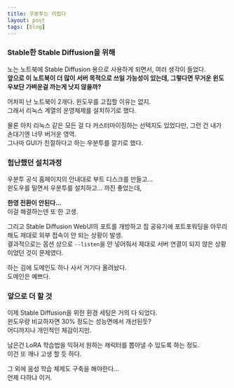 ```yaml
---
title: 우분투는 어렵다
layout: post
tags: [blog]
---
```

### Stable한 Stable Diffusion을 위해
노는 노트북에 Stable Diffusion 용으로 사용하게 되면서, 여러 생각이 들었다.  
**앞으로 이 노트북이 더 많이 서버 목적으로 쓰일 가능성이 있는데, 그렇다면 무거운 윈도우보단 가벼운걸 까는게 낫지 않을까?**

어차피 난 노트북이 2개다. 윈도우를 고집할 이유는 없지.  
그래서 리눅스 계열의 운영체제를 설치하기로 했다.  

물론 아치 리눅스 같은 모든 걸 다 커스터마이징하는 선택지도 있었다만, 그런 건 내가 손대기엔 너무 버거운 영역.  
그나마 GUI가 친절하다고 하는 우분투를 깔기로 했다.
### 험난했던 설치과정
우분투 공식 홈페이지의 안내대로 부트 디스크를 만들고...  
윈도우를 밀면서 우분투를 설치하고... 까진 좋았는데,

**한영 전환이 안된다...**  
이걸 해결하는덴 또 한 고생.

그리고 Stable Diffusion WebUI의 포트를 개방하고 집 공유기에 포트포워딩을 아무리 해도 제대로 외부 접속이 안 되는 상황이 발생.  
결과적으로는 옵션 상으로 `--listen`을 안 넣어줘서 제대로 서버 연결이 되지 않은 상황이었던 것이 문제였다.

하는 김에 도메인도 하나 사서 거기다 올려놨다.  
도메인은 예쁘다.  
### 앞으로 더 할 것
이제 Stable Diffusion을 위한 환경 세팅은 거의 다 되었다.  
윈도우랑 비교하자면 30% 정도는 성능면에서 개선된듯?  
어디까지나 개인적인 체감이지만.  

남은건 LoRA 학습법을 익혀서 원하는 캐릭터를 뽑아낼 수 있도록 하는 정도.  
이건 또 깨나 고생 할 듯 하다.

그 외에 음성 학습 체제도 구축을 해야한다...  
언제 다하냐 이거.
